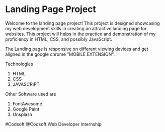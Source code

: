 # Landing Page Project

Welcome to the landing page project! This project is designed showcasing my web development skills in creating an attractive landing page for websites. This project will helps in the practice and demonstration of my proficiency in HTML, CSS, and possibly JavaScript.

The Landing page is responsive on different viewing devices and get aligned in the google chrome "MOBILE EXTENSION".

Technologies 
1. HTML
2. CSS
3. JAVASCRIPT

Other Software used are 
1. FontAwesome
2. Google Paint
3. Unsplash

#Codsoft 
@Codsoft Web Developer Internship
